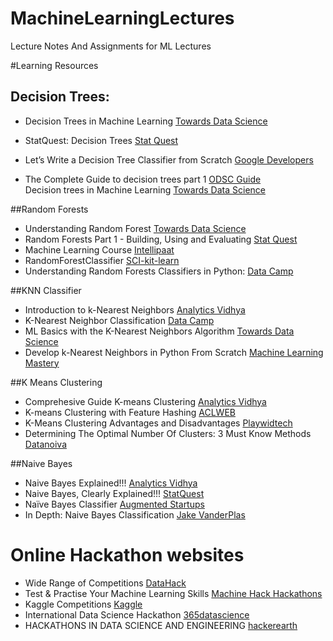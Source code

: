 # MachineLearningLectures
Lecture Notes And Assignments for ML Lectures

#Learning Resources
## Decision Trees:
* Decision Trees in Machine Learning [Towards Data Science](https://towardsdatascience.com/decision-trees-in-machine-learning-641b9c4e8052)     
 
* StatQuest: Decision Trees [Stat Quest](https://www.youtube.com/watch?v=7VeUPuFGJHk)  
* Let’s Write a Decision Tree Classifier from Scratch [Google Developers](https://www.youtube.com/watch?v=LDRbO9a6XPU)  
* The Complete Guide to decision trees part 1 [ODSC Guide](https://medium.com/@ODSC/the-complete-guide-to-decision-trees-part-1-aa68b34f476d)  
Decision trees in Machine Learning [Towards Data Science](https://towardsdatascience.com/decision-trees-in-machine-learning-641b9c4e8052)

##Random Forests  
* Understanding Random Forest [Towards Data Science](https://towardsdatascience.com/understanding-random-forest-58381e0602d2)  
* Random Forests Part 1 - Building, Using and Evaluating [Stat Quest](https://www.youtube.com/watch?v=J4Wdy0Wc_xQ)  
* Machine Learning Course [Intellipaat](https://intellipaat.hashnode.dev/machine-learning-course-ck1us9wpo00oqavs1lpdza4ao)  
* RandomForestClassifier [SCI-kit-learn](https://scikit-learn.org/stable/modules/generated/sklearn.ensemble.RandomForestClassifier.html)  
* Understanding Random Forests Classifiers in Python: [Data Camp](https://www.datacamp.com/community/tutorials/random-forests-classifier-python)

##KNN Classifier  
* Introduction to k-Nearest Neighbors [Analytics Vidhya](https://www.analyticsvidhya.com/blog/2018/03/introduction-k-neighbours-algorithm-clustering/)  
* K-Nearest Neighbor Classification [Data Camp](https://www.datacamp.com/community/tutorials/k-nearest-neighbor-classification-scikit-learn)  
* ML Basics with the K-Nearest Neighbors Algorithm [Towards Data Science](https://towardsdatascience.com/machine-learning-basics-with-the-k-nearest-neighbors-algorithm-6a6e71d01761)  
* Develop k-Nearest Neighbors in Python From Scratch [Machine Learning Mastery](https://machinelearningmastery.com/tutorial-to-implement-k-nearest-neighbors-in-python-from-scratch/)

##K Means Clustering  
* Comprehesive Guide K-means Clustering [Analytics Vidhya](https://www.analyticsvidhya.com/blog/2019/08/comprehensive-guide-k-means-clustering/)  
* K-means Clustering with Feature Hashing [ACLWEB](https://www.aclweb.org/anthology/P11-3022.pdf)
* K-Means Clustering Advantages and Disadvantages [Playwidtech](http://playwidtech.blogspot.com/2013/02/k-means-clustering-advantages-and.html)
* Determining The Optimal Number Of Clusters: 3 Must Know Methods [Datanoiva](https://www.datanovia.com/en/lessons/determining-the-optimal-number-of-clusters-3-must-know-methods/)

  

##Naive Bayes    
* Naive Bayes Explained!!! [Analytics Vidhya](https://www.analyticsvidhya.com/blog/2017/09/naive-bayes-explained/)  
* Naive Bayes, Clearly Explained!!! 
 [StatQuest](https://www.youtube.com/watch?v=O2L2Uv9pdDA)    
* Naïve Bayes Classifier
 [Augmented Startups](https://www.youtube.com/watch?v=CPqOCI0ahss)
 * In Depth: Naive Bayes Classification [Jake VanderPlas](https://jakevdp.github.io/PythonDataScienceHandbook/05.05-naive-bayes.html)

# Online Hackathon websites   
* Wide Range of Competitions [DataHack](https://datahack.analyticsvidhya.com/contest/all/)  
* Test & Practise Your Machine Learning Skills [Machine Hack Hackathons](https://www.machinehack.com/)   
* Kaggle Competitions [Kaggle](https://www.kaggle.com/competitions)  
* International Data Science Hackathon [365datascience](https://365datascience.com/data-science-hackathon/)
* HACKATHONS IN
DATA SCIENCE AND ENGINEERING [hackerearth](https://www.hackerearth.com/hackathon/explore/field/data-science-and-engineering/)
